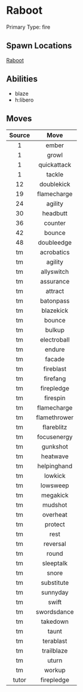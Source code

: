 # Raboot  
Primary Type: fire  
  
## Spawn Locations  
[Raboot](/data/spawn_presets/raboot.md)  
  
## Abilities  
  * blaze
  * h:libero
  
  
## Moves  
  
| Source | Move |  
|:---:|:---:|  
| 1 | ember |  
| 1 | growl |  
| 1 | quickattack |  
| 1 | tackle |  
| 12 | doublekick |  
| 19 | flamecharge |  
| 24 | agility |  
| 30 | headbutt |  
| 36 | counter |  
| 42 | bounce |  
| 48 | doubleedge |  
| tm | acrobatics |  
| tm | agility |  
| tm | allyswitch |  
| tm | assurance |  
| tm | attract |  
| tm | batonpass |  
| tm | blazekick |  
| tm | bounce |  
| tm | bulkup |  
| tm | electroball |  
| tm | endure |  
| tm | facade |  
| tm | fireblast |  
| tm | firefang |  
| tm | firepledge |  
| tm | firespin |  
| tm | flamecharge |  
| tm | flamethrower |  
| tm | flareblitz |  
| tm | focusenergy |  
| tm | gunkshot |  
| tm | heatwave |  
| tm | helpinghand |  
| tm | lowkick |  
| tm | lowsweep |  
| tm | megakick |  
| tm | mudshot |  
| tm | overheat |  
| tm | protect |  
| tm | rest |  
| tm | reversal |  
| tm | round |  
| tm | sleeptalk |  
| tm | snore |  
| tm | substitute |  
| tm | sunnyday |  
| tm | swift |  
| tm | swordsdance |  
| tm | takedown |  
| tm | taunt |  
| tm | terablast |  
| tm | trailblaze |  
| tm | uturn |  
| tm | workup |  
| tutor | firepledge |  
  
